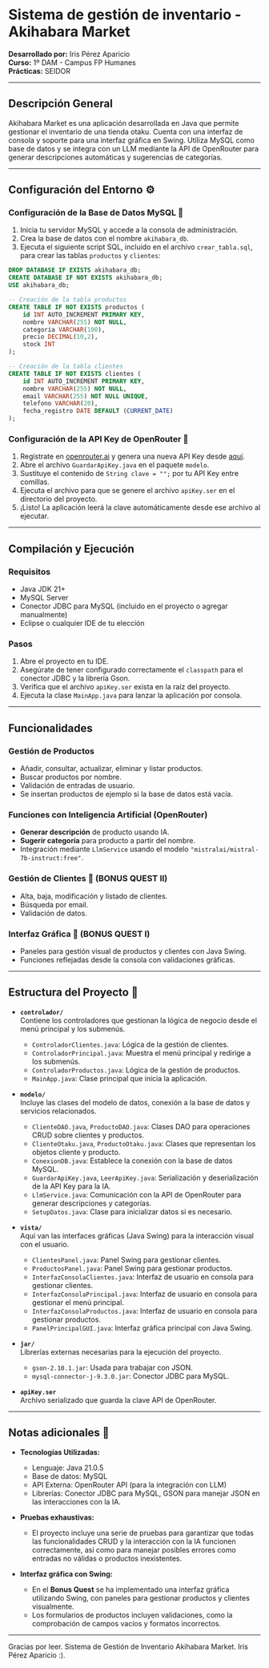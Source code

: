 # Sistema de gestión de inventario - Akihabara Market

**Desarrollado por:** Iris Pérez Aparicio  
**Curso:** 1º DAM - Campus FP Humanes  
**Prácticas:** SEIDOR  

---

## Descripción General

Akihabara Market es una aplicación desarrollada en Java que permite gestionar el inventario de una tienda otaku. Cuenta con una interfaz de consola y soporte para una interfaz gráfica en Swing. Utiliza MySQL como base de datos y se integra con un LLM mediante la API de OpenRouter para generar descripciones automáticas y sugerencias de categorías.

---

## Configuración del Entorno ⚙️

### Configuración de la Base de Datos MySQL 🐬

1. Inicia tu servidor MySQL y accede a la consola de administración.
2. Crea la base de datos con el nombre `akihabara_db`.
3. Ejecuta el siguiente script SQL, incluido en el archivo `crear_tabla.sql`, para crear las tablas `productos` y `clientes`:

```sql
DROP DATABASE IF EXISTS akihabara_db;
CREATE DATABASE IF NOT EXISTS akihabara_db;
USE akihabara_db;

-- Creación de la tabla productos
CREATE TABLE IF NOT EXISTS productos (
    id INT AUTO_INCREMENT PRIMARY KEY,
    nombre VARCHAR(255) NOT NULL,
    categoria VARCHAR(100),
    precio DECIMAL(10,2),
    stock INT
);

-- Creación de la tabla clientes
CREATE TABLE IF NOT EXISTS clientes (
    id INT AUTO_INCREMENT PRIMARY KEY,
    nombre VARCHAR(255) NOT NULL,
    email VARCHAR(255) NOT NULL UNIQUE,
    telefono VARCHAR(20),
    fecha_registro DATE DEFAULT (CURRENT_DATE)
);
```

### Configuración de la API Key de OpenRouter 🔑

1. Regístrate en [openrouter.ai](https://openrouter.ai) y genera una nueva API Key desde [aquí](https://openrouter.ai/settings/keys).
2. Abre el archivo `GuardarApiKey.java` en el paquete `modelo`.
3. Sustituye el contenido de `String clave = "";` por tu API Key entre comillas.
4. Ejecuta el archivo para que se genere el archivo `apiKey.ser` en el directorio del proyecto.
5. ¡Listo! La aplicación leerá la clave automáticamente desde ese archivo al ejecutar.

---

## Compilación y Ejecución

### Requisitos

- Java JDK 21+
- MySQL Server
- Conector JDBC para MySQL (incluido en el proyecto o agregar manualmente)
- Eclipse o cualquier IDE de tu elección

### Pasos

1. Abre el proyecto en tu IDE.
2. Asegúrate de tener configurado correctamente el `classpath` para el conector JDBC y la librería Gson.
3. Verifica que el archivo `apiKey.ser` exista en la raíz del proyecto.
4. Ejecuta la clase `MainApp.java` para lanzar la aplicación por consola.

---

## Funcionalidades

### Gestión de Productos
- Añadir, consultar, actualizar, eliminar y listar productos.
- Buscar productos por nombre.
- Validación de entradas de usuario.
- Se insertan productos de ejemplo si la base de datos está vacía.

### Funciones con Inteligencia Artificial (OpenRouter)
- **Generar descripción** de producto usando IA.
- **Sugerir categoría** para producto a partir del nombre.
- Integración mediante `LlmService` usando el modelo `"mistralai/mistral-7b-instruct:free"`.

### Gestión de Clientes 👥 (BONUS QUEST II)
- Alta, baja, modificación y listado de clientes.
- Búsqueda por email.
- Validación de datos.

### Interfaz Gráfica 🎨 (BONUS QUEST I)
- Paneles para gestión visual de productos y clientes con Java Swing.
- Funciones reflejadas desde la consola con validaciones gráficas.

---


## Estructura del Proyecto 🧱

- **`controlador/`**  
  Contiene los controladores que gestionan la lógica de negocio desde el menú principal y los submenús.  
  - `ControladorClientes.java`: Lógica de la gestión de clientes.  
  - `ControladorPrincipal.java`: Muestra el menú principal y redirige a los submenús.  
  - `ControladorProductos.java`: Lógica de la gestión de productos.  
  - `MainApp.java`: Clase principal que inicia la aplicación.

- **`modelo/`**  
  Incluye las clases del modelo de datos, conexión a la base de datos y servicios relacionados.  
  - `ClienteDAO.java`, `ProductoDAO.java`: Clases DAO para operaciones CRUD sobre clientes y productos.  
  - `ClienteOtaku.java`, `ProductoOtaku.java`: Clases que representan los objetos cliente y producto.  
  - `ConexionDB.java`: Establece la conexión con la base de datos MySQL.  
  - `GuardarApiKey.java`, `LeerApiKey.java`: Serialización y deserialización de la API Key para la IA.  
  - `LlmService.java`: Comunicación con la API de OpenRouter para generar descripciones y categorías.  
  - `SetupDatos.java`: Clase para inicializar datos si es necesario.

- **`vista/`**  
  Aquí van las interfaces gráficas (Java Swing) para la interacción visual con el usuario.  
  - `ClientesPanel.java`: Panel Swing para gestionar clientes.  
  - `ProductosPanel.java`: Panel Swing para gestionar productos.  
  - `InterfazConsolaClientes.java`: Interfaz de usuario en consola para gestionar clientes.  
  - `InterfazConsolaPrincipal.java`: Interfaz de usuario en consola para gestionar el menú principal.  
  - `InterfazConsolaProductos.java`: Interfaz de usuario en consola para gestionar productos.  
  - `PanelPrincipalGUI.java`: Interfaz gráfica principal con Java Swing.  

- **`jar/`**  
  Librerías externas necesarias para la ejecución del proyecto.  
  - `gson-2.10.1.jar`: Usada para trabajar con JSON.  
  - `mysql-connector-j-9.3.0.jar`: Conector JDBC para MySQL.

- **`apiKey.ser`**  
  Archivo serializado que guarda la clave API de OpenRouter.


---

## Notas adicionales 🔧

- **Tecnologías Utilizadas:**
  - Lenguaje: Java 21.0.5
  - Base de datos: MySQL
  - API Externa: OpenRouter API (para la integración con LLM)
  - Librerías: Conector JDBC para MySQL, GSON para manejar JSON en las interacciones con la IA.

- **Pruebas exhaustivas:**
  - El proyecto incluye una serie de pruebas para garantizar que todas las funcionalidades CRUD y la interacción con la IA funcionen correctamente, así como para manejar posibles errores como entradas no válidas o productos inexistentes.

- **Interfaz gráfica con Swing:**
  - En el **Bonus Quest** se ha implementado una interfaz gráfica utilizando Swing, con paneles para gestionar productos y clientes visualmente.
  - Los formularios de productos incluyen validaciones, como la comprobación de campos vacíos y formatos incorrectos.

---

Gracias por leer. Sistema de Gestión de Inventario Akihabara Market. Iris Pérez Aparicio :).

